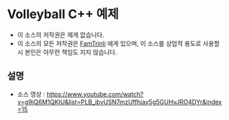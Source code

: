 # Volleyball C++ 예제

* 이 소스의 저작권은 제게 없습니다. 
* 이 소스의 모든 저작권은 [FamTrinli](https://youtube.com/user/FamTrinli) 에게 있으며, 이 소스를 상업적 용도로 사용할 시 본인은 아무런 책임도 지지 않습니다.

## 설명

* 소스 영상 : https://www.youtube.com/watch?v=g9iQ6M1QKIU&list=PLB_ibvUSN7mzUffhiay5g5GUHyJRO4DYr&index=15
